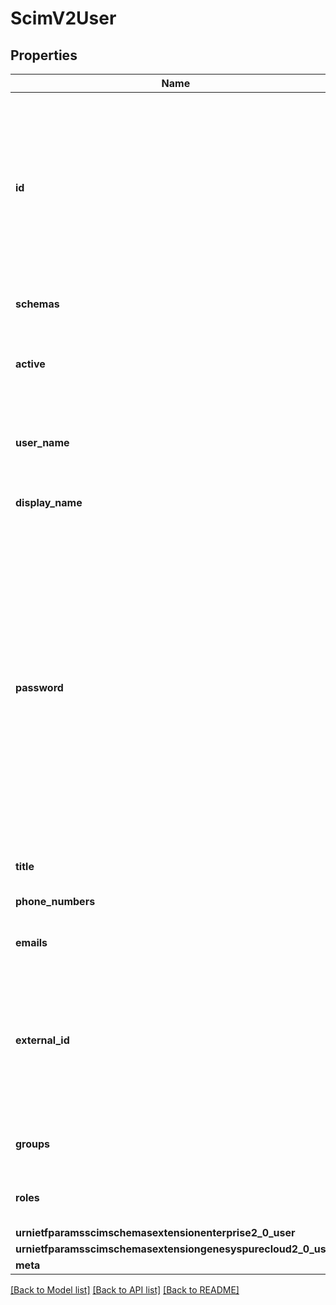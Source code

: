 # ScimV2User

## Properties

Name | Type | Description | Notes
------------ | ------------- | ------------- | -------------
**id** | Option<**String**> | The ID of the SCIM resource. Set by the service provider. \"caseExact\" is set to \"true\". \"mutability\" is set to \"readOnly\". \"returned\" is set to \"always\". | [optional][readonly]
**schemas** | Option<**Vec<String>**> | The list of supported schemas. | [optional][readonly]
**active** | Option<**bool**> | Indicates whether the user's administrative status is active. | [optional]
**user_name** | Option<**String**> | The user's Genesys Cloud email address. Must be unique. | [optional]
**display_name** | Option<**String**> | The display name of the user. | [optional]
**password** | Option<**String**> | The new password for the Genesys Cloud user. Does not return an existing password. When creating a user, if a password is not supplied, then a password will be randomly generated that is 40 characters in length and contains five characters from each of the password policy groups. | [optional]
**title** | Option<**String**> | The user's title. | [optional]
**phone_numbers** | Option<[**Vec<crate::models::ScimPhoneNumber>**](ScimPhoneNumber.md)> | The list of the user's phone numbers. | [optional]
**emails** | Option<[**Vec<crate::models::ScimEmail>**](ScimEmail.md)> | The list of the user's email addresses. | [optional]
**external_id** | Option<**String**> | The external ID of the user. Set by the provisioning client. \"caseExact\" is set to \"true\". \"mutability\" is set to \"readWrite\". | [optional]
**groups** | Option<[**Vec<crate::models::ScimV2GroupReference>**](ScimV2GroupReference.md)> | The list of groups that the user is a member of. | [optional]
**roles** | Option<[**Vec<crate::models::ScimUserRole>**](ScimUserRole.md)> | The list of roles assigned to the user. | [optional]
**urnietfparamsscimschemasextensionenterprise2_0_user** | Option<[**crate::models::ScimV2EnterpriseUser**](ScimV2EnterpriseUser.md)> |  | [optional]
**urnietfparamsscimschemasextensiongenesyspurecloud2_0_user** | Option<[**crate::models::ScimUserExtensions**](ScimUserExtensions.md)> |  | [optional]
**meta** | Option<[**crate::models::ScimMetadata**](ScimMetadata.md)> |  | [optional]

[[Back to Model list]](../README.md#documentation-for-models) [[Back to API list]](../README.md#documentation-for-api-endpoints) [[Back to README]](../README.md)


